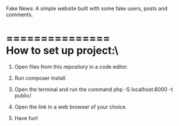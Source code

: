 Fake News: A simple website built with some fake users, posts and comments.

===============\
How to set up project:\
===============

1. Open files from this repository in a code editor.
2. Run composer install.
3. Open the terminal and run the command php -S localhost:8000 -t public/

4. Open the link in a web browser of your choice.
5. Have fun!
